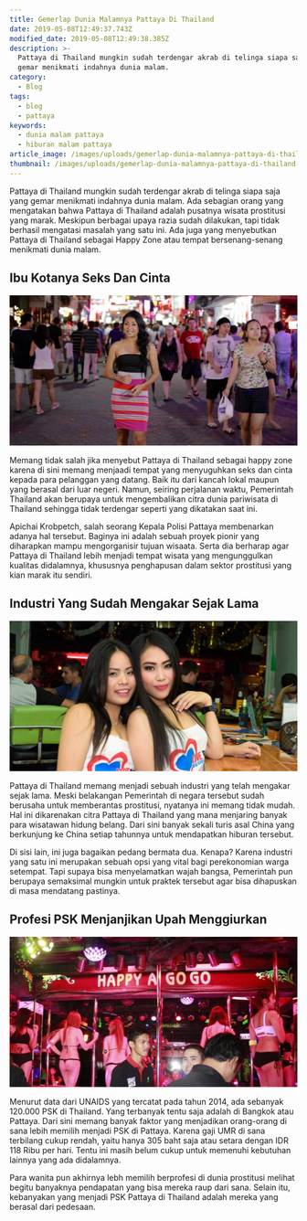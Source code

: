 ```yaml
---
title: Gemerlap Dunia Malamnya Pattaya Di Thailand
date: 2019-05-08T12:49:37.743Z
modified_date: 2019-05-08T12:49:38.385Z
description: >-
  Pattaya di Thailand mungkin sudah terdengar akrab di telinga siapa saja yang
  gemar menikmati indahnya dunia malam.
category:
  - Blog
tags:
  - blog
  - pattaya
keywords:
  - dunia malam pattaya
  - hiburan malam pattaya
article_image: /images/uploads/gemerlap-dunia-malamnya-pattaya-di-thailand-3.jpg
thumbnail: /images/uploads/gemerlap-dunia-malamnya-pattaya-di-thailand-2-004.jpg
---
```

Pattaya di Thailand mungkin sudah terdengar akrab di telinga siapa saja yang gemar menikmati indahnya dunia malam. Ada sebagian orang yang mengatakan bahwa Pattaya di Thailand adalah pusatnya wisata prostitusi yang marak. Meskipun berbagai upaya razia sudah dilakukan, tapi tidak berhasil mengatasi masalah yang satu ini. Ada juga yang menyebutkan Pattaya di Thailand sebagai Happy Zone atau tempat bersenang-senang menikmati dunia malam.



## Ibu Kotanya Seks Dan Cinta

![Gemerlap Dunia Malamnya Pattaya Di Thailand](/images/uploads/gemerlap-dunia-malamnya-pattaya-di-thailand-3.jpg)

Memang tidak salah jika menyebut Pattaya di Thailand sebagai happy zone karena di sini memang menjaadi tempat yang menyuguhkan seks dan cinta kepada para pelanggan yang datang. Baik itu dari kancah lokal maupun yang berasal dari luar negeri. Namun, seiring perjalanan waktu, Pemerintah Thailand akan berupaya untuk mengembalikan citra dunia pariwisata di Thailand sehingga tidak terdengar seperti yang dikatakan saat ini.

Apichai Krobpetch, salah seorang Kepala Polisi Pattaya membenarkan adanya hal tersebut. Baginya ini adalah sebuah proyek pionir yang diharapkan mampu mengorganisir tujuan wisaata. Serta dia berharap agar Pattaya di Thailand lebih menjadi tempat wisata yang mengunggulkan kualitas didalamnya, khususnya penghapusan dalam sektor prostitusi yang kian marak itu sendiri.



## Industri Yang Sudah Mengakar Sejak Lama

![Gemerlap Dunia Malamnya Pattaya Di Thailand](/images/uploads/gemerlap-dunia-malamnya-pattaya-di-thailand-2.jpg)

Pattaya di Thailand memang menjadi sebuah industri yang telah mengakar sejak lama. Meski belakangan Pemerintah di negara tersebut sudah berusaha untuk memberantas prostitusi, nyatanya ini memang tidak mudah. Hal ini dikarenakan citra Pattaya di Thailand yang mana menjaring banyak para wisatawan hidung belang. Dari sini banyak sekali turis asal China yang berkunjung ke China setiap tahunnya untuk mendapatkan hiburan tersebut. 

Di sisi lain, ini juga bagaikan pedang bermata dua. Kenapa? Karena industri yang satu ini merupakan sebuah opsi yang vital bagi perekonomian warga setempat. Tapi supaya bisa menyelamatkan wajah bangsa, Pemerintah pun berupaya semaksimal mungkin untuk praktek tersebut agar bisa dihapuskan di masa mendatang pastinya.



## Profesi PSK Menjanjikan Upah Menggiurkan

![Gemerlap Dunia Malamnya Pattaya Di Thailand](/images/uploads/gemerlap-dunia-malamnya-pattaya-di-thailand-1.jpg)

Menurut data dari UNAIDS yang tercatat pada tahun 2014, ada sebanyak 120.000 PSK di Thailand. Yang terbanyak tentu saja adalah di Bangkok atau Pattaya. Dari sini memang banyak faktor yang menjadikan orang-orang di sana lebih memilih menjadi PSK di Pattaya. Karena gaji UMR di sana terbilang cukup rendah, yaitu hanya 305 baht saja atau setara dengan IDR 118 Ribu per hari. Tentu ini masih belum cukup untuk memenuhi kebutuhan lainnya yang ada didalamnya.

Para wanita pun akhirnya lebh memilih berprofesi di dunia prostitusi melihat begitu banyaknya pendapatan yang bisa mereka raup dari sana. Selain itu, kebanyakan yang menjadi PSK Pattaya di Thailand adalah mereka yang berasal dari pedesaan.
